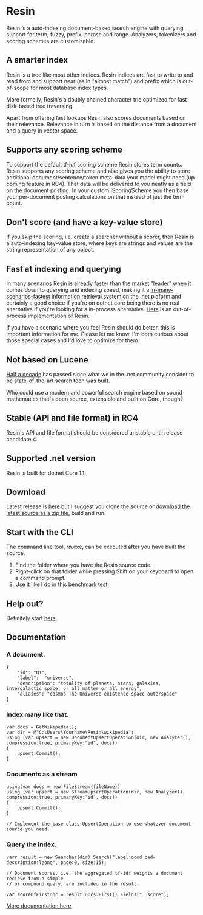 # Resin
Resin is a auto-indexing document-based search engine with querying support for term, fuzzy, prefix, phrase and range. Analyzers, tokenizers and scoring schemes are customizable. 

## A smarter index
Resin is a tree like most other indices. Resin indices are fast to write to and read from and support near (as in "almost match") and prefix which is out-of-scope for most database index types.

More formally, Resin's a doubly chained character trie optimized for fast disk-based tree traversing.

Apart from offering fast lookups Resin also scores documents based on their relevance. Relevance in turn is based on the distance from a document and a query in vector space.

## Supports any scoring scheme
To support the default tf-idf scoring scheme Resin stores term counts. Resin supports any scoring scheme and also gives you the ability to store additional document/sentence/token meta-data your model might need (up-coming feature in RC4). That data will be delivered to you neatly as a field on the document posting. In your custom IScoringScheme you then base your per-document posting calculations on that instead of just the term count.

## Don't score (and have a key-value store)
If you skip the scoring, i.e. create a searcher without a scorer, then Resin is a auto-indexing key-value store, where keys are strings and values are the string representation of any object.

## Fast at indexing and querying
In many scenarios Resin is already faster than the [market "leader"](https://lucenenet.apache.org/) when it comes down to querying and indexing speed, making it a [in-many-scenarios-fastest](https://github.com/kreeben/resin/wiki/Lucene-vs-Resin-1.0-RC2) information retrieval system on the .net plaform and certainly a good choice if you're on dotnet core being there is no real alternative if you're looking for a in-process alternative. [Here](https://github.com/kreeben/sir) is an out-of-process implementation of Resin.

If you have a scenario where you feel Resin should do better, this is important information for me. Please let me know. I'm both curious about those special cases and I'd love to optimize for them.

## Not based on Lucene
[Half a decade](https://blogs.apache.org/lucenenet/entry/lucene_net_3_0_3) has passed since what we in the .net community consider to be state-of-the-art search tech was built.

Who could use a modern and powerful search engine based on sound mathematics that's open source, extensible and built on Core, though?

## Stable (API and file format) in RC4
Resin's API and file format should be considered unstable until release candidate 4.

## Supported .net version
Resin is built for dotnet Core 1.1.

## Download
Latest release is [here](https://github.com/kreeben/resin/releases/latest) but I suggest you clone the source or [download the latest source as a zip file](https://github.com/kreeben/resin/archive/master.zip), build and run. 

## Start with the CLI
The command line tool, rn.exe, can be executed after you have built the source.
1. Find the folder where you have the Resin source code. 
2. Right-click on that folder while pressing Shift on your keyboard to open a command prompt. 
3. Use it like I do in this [benchmark test](https://github.com/kreeben/resin/wiki/Lucene-vs-Resin-1.0-RC1).

## Help out?
Definitely start [here](https://github.com/kreeben/resin/issues).

## Documentation
### A document.

	{
		"id": "Q1",
		"label":  "universe",
		"description": "totality of planets, stars, galaxies, intergalactic space, or all matter or all energy",
		"aliases": "cosmos The Universe existence space outerspace"
	}

### Index many like that.

	var docs = GetWikipedia();
	var dir = @"C:\Users\Yourname\Resin\wikipedia";
	using (var upsert = new DocumentUpsertOperation(dir, new Analyzer(), compression:true, primaryKey:"id", docs))
	{
		upsert.Commit();
	}
	
### Documents as a stream

	using(var docs = new FileStream(fileName))
	using (var upsert = new StreamUpsertOperation(dir, new Analyzer(), compression:true, primaryKey:"id", docs))
	{
		upsert.Commit();
	}
	
	// Implement the base class UpsertOperation to use whatever document source you need.
	
### Query the index.
<a name="inproc" id="inproc"></a>

	varr result = new Searcher(dir).Search("label:good bad~ description:leone", page:0, size:15);
	
	// Document scores, i.e. the aggregated tf-idf weights a document recieve from a simple 
	// or compound query, are included in the result:
	
	var scoreOfFirstDoc = result.Docs.First().Fields["__score"];

[More documentation here](https://github.com/kreeben/resin/wiki). 

